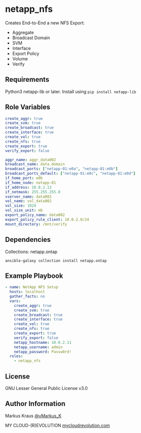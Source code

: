 netapp_nfs
=========

Creates End-to-End a new NFS Export:

* Aggregate
* Broadcast Domain
* SVM
* Interface
* Export Policy 
* Volume
* Verify

Requirements
------------

Python3 netapp-lib or later. Install using ```pip install netapp-lib```

Role Variables
--------------

```yaml
create_aggr: true
create_svm: true
create_broadcast: true
create_interface: true
create_vol: true
create_nfs: true
create_export: true
verify_export: false

aggr_name: aggr_data002
broadcast_name: data_domain
broadcast_ports: ["netapp-01:e0a", "netapp-01:e0b"]
broadcast_ports_default: ["netapp-01:e0c", "netapp-01:e0d"]
if_home_port: e0b
if_home_node: netapp-01
if_address: 10.0.2.13
if_netmask: 255.255.255.0
vserver_name: data002
vol_name: vol_data002
vol_size: 1024
vol_size_unit: mb
export_policy_name: data002
export_policy_rule_client: 10.0.2.0/24
mount_directory: /mnt/verify
```

Dependencies
------------

Collections: netapp.ontap

```
ansible-galaxy collection install netapp.ontap
```

Example Playbook
----------------

```yaml
- name: NetApp NFS Setup
  hosts: localhost
  gather_facts: no
  vars:
    create_aggr: true
    create_svm: true
    create_broadcast: true
    create_interface: true
    create_vol: true
    create_nfs: true
    create_export: true
    verify_export: false
    netapp_hostname: 10.0.2.11
    netapp_username: admin
    netapp_password: Passw0rd!
  roles:
    - netapp_nfs
```

License
-------

GNU Lesser General Public License v3.0

Author Information
------------------

Markus Kraus [@vMarkus_K](https://twitter.com/vMarkus_K)

MY CLOUD-(R)EVOLUTION [mycloudrevolution.com](http://mycloudrevolution.com/)